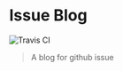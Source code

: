 # Issue Blog

![Travis CI](https://travis-ci.org/lingmm/IssueBlog.svg?branch=master)

> A blog for github issue

